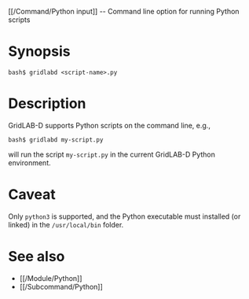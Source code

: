 [[/Command/Python input]] -- Command line option for running Python scripts

# Synopsis

~~~
bash$ gridlabd <script-name>.py
~~~

# Description

GridLAB-D supports Python scripts on the command line, e.g.,

~~~
bash$ gridlabd my-script.py
~~~

will run the script `my-script.py` in the current GridLAB-D Python environment.

# Caveat

Only `python3` is supported, and the Python executable must installed (or linked) in the `/usr/local/bin` folder.

# See also
* [[/Module/Python]]
* [[/Subcommand/Python]]
